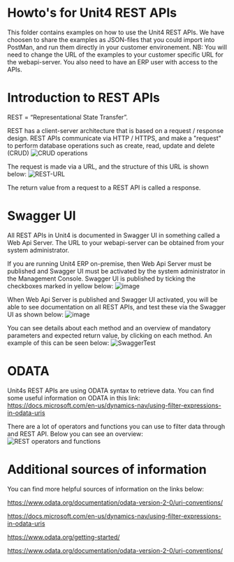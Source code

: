 # Howto's for Unit4 REST APIs

This folder contains examples on how to use the Unit4 REST APIs.
We have choosen to share the examples as JSON-files that you could import into PostMan, and run them directly in your customer environement.
NB: You will need to change the URL of the examples to your customer specific URL for the webapi-server. You also need to have an ERP user with access to the APIs.

# Introduction to REST APIs

REST = “Representational State Transfer”.

REST has a client-server architecture that is based on a request / response design.
REST APIs communicate via HTTP / HTTPS, and make a "request" to perform database operations such as create, read, update and delete (CRUD)
![CRUD operations](https://user-images.githubusercontent.com/98328584/152490172-dac30aca-22b5-4f3c-b964-172f75ee86d0.png)

The request is made via a URL, and the structure of this URL is shown below:
![REST-URL](https://user-images.githubusercontent.com/98328584/152490044-38b0a5c5-d24f-4bef-b9a2-ca3ed00aedc8.png)

The return value from a request to a REST API is called a response.

# Swagger UI
All REST APIs in Unit4 is documented in Swagger UI in something called a Web Api Server. 
The URL to your webapi-server can be obtained from your system administrator.

If you are running Unit4 ERP on-premise, then Web Api Server must be published and Swagger UI must be activated by the system administrator in the Management Console.
Swagger UI is published by ticking the checkboxes marked in yellow below:
![image](https://user-images.githubusercontent.com/98328584/152490316-e50a6285-4466-406a-9c13-f8222ef6511d.png)

When Web Api Server is published and Swagger UI activated, you will be able to see documentation on all REST APIs,
and test these via the Swagger UI as shown below:
![image](https://user-images.githubusercontent.com/98328584/152490487-49928715-b737-40d7-83be-3a3a4c7ffb9f.png)

You can see details about each method and an overview of mandatory parameters and expected return value, by clicking on each method.
An example of this can be seen below:
![SwaggerTest](https://user-images.githubusercontent.com/98328584/152490752-357cd986-d565-45fb-979e-443bd016d0c6.png)


# ODATA
Unit4s REST APIs are using ODATA syntax to retrieve data. 
You can find some useful information on ODATA in this link: https://docs.microsoft.com/en-us/dynamics-nav/using-filter-expressions-in-odata-uris

There are a lot of operators and functions you can use to filter data through and REST API.
Below you can see an overview:
![REST operators and functions](https://user-images.githubusercontent.com/98328584/150995913-1943cbad-801a-4862-bace-f741f750d865.png)


# Additional sources of information
You can find more helpful sources of information on the links below:

https://www.odata.org/documentation/odata-version-2-0/uri-conventions/ 

https://docs.microsoft.com/en-us/dynamics-nav/using-filter-expressions-in-odata-uris

https://www.odata.org/getting-started/

https://www.odata.org/documentation/odata-version-2-0/uri-conventions/







